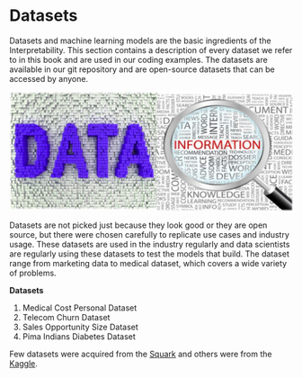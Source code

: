 # Datasets

Datasets and machine learning models are the basic ingredients of the Interpretability. This section contains a description of every dataset we refer to in this book and are used in our coding examples. The datasets are available in our git repository and are open-source datasets that can be accessed by anyone. 

![](../.gitbook/assets/image%20%2853%29.png)

Datasets are not picked just because they look good or they are open source, but there were chosen carefully to replicate use cases and industry usage. These datasets are used in the industry regularly and data scientists are regularly using these datasets to test the models that build. The dataset range from marketing data to medical dataset, which covers a wide variety of problems. 

**Datasets**

1. Medical Cost Personal Dataset
2. Telecom Churn Dataset
3. Sales Opportunity Size Dataset
4. Pima Indians Diabetes Dataset

Few datasets were acquired from the [Squark](https://squarkai.com/) and others were from the [Kaggle](https://www.kaggle.com/).



